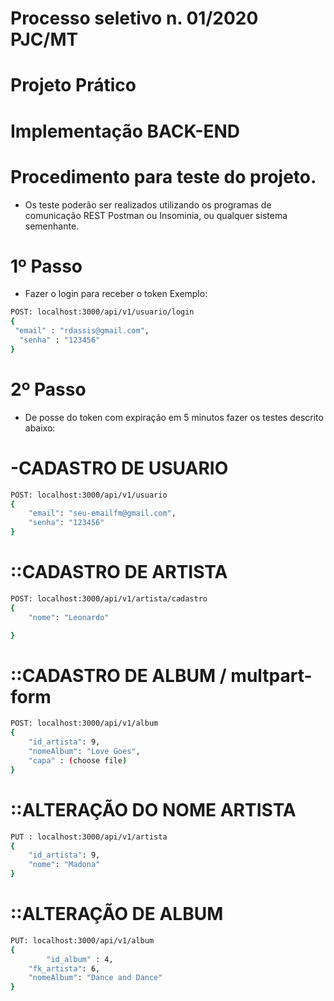 # Processo seletivo n. 01/2020 PJC/MT
# Projeto Prático
# Implementação BACK-END



# Procedimento para teste do projeto.
- Os teste poderão ser realizados utilizando os programas de comunicação REST Postman ou Insominia, ou qualquer sistema semenhante.

# 1º Passo
- Fazer o login para receber o token
Exemplo:
```sh
POST: localhost:3000/api/v1/usuario/login
{
 "email" : "rdassis@gmail.com",  
  "senha" : "123456"
}
````
# 2º Passo
- De posse do token com expiração em 5 minutos fazer os testes descrito abaixo:

# -CADASTRO DE USUARIO
```sh
POST: localhost:3000/api/v1/usuario
{
	"email": "seu-emailfm@gmail.com",
	"senha": "123456"	
}
```
# ::CADASTRO DE ARTISTA
```sh
POST: localhost:3000/api/v1/artista/cadastro
{
	"nome": "Leonardo"

}
```
# ::CADASTRO DE ALBUM / multpart-form
```sh
POST: localhost:3000/api/v1/album
{
	"id_artista": 9,
	"nomeAlbum": "Love Goes",
	"capa" : (choose file)
}
```
# ::ALTERAÇÃO DO NOME ARTISTA
```sh
PUT : localhost:3000/api/v1/artista
{
	"id_artista": 9,
	"nome": "Madona"
}
````
# ::ALTERAÇÃO DE ALBUM
```sh
PUT: localhost:3000/api/v1/album
{
        "id_album" : 4,  
	"fk_artista": 6,
	"nomeAlbum": "Dance and Dance"
}
````







